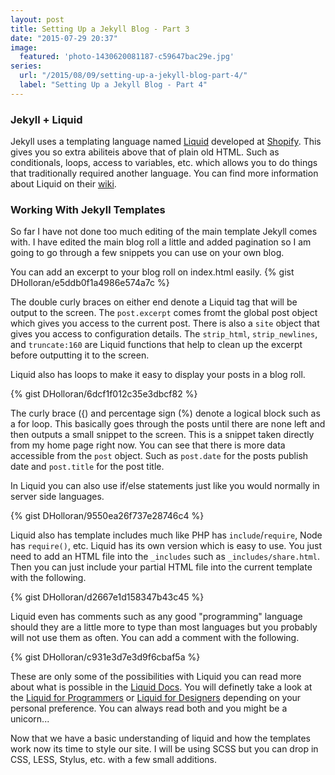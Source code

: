 ```yaml
---
layout: post
title: Setting Up a Jekyll Blog - Part 3
date: "2015-07-29 20:37"
image:
  featured: 'photo-1430620081187-c59647bac29e.jpg'
series:
  url: "/2015/08/09/setting-up-a-jekyll-blog-part-4/"
  label: "Setting Up a Jekyll Blog - Part 4"
---
```


### Jekyll + Liquid
Jekyll uses a templating language named [Liquid](http://liquidmarkup.org/) developed at [Shopify](http://www.shopify.com/). This gives you so extra abiliteis above that of plain old HTML. Such as conditionals, loops, access to variables, etc. which allows you to do things that traditionally required another language. You can find more information about Liquid on their [wiki](https://github.com/Shopify/Liquid/wiki).

### Working With Jekyll Templates
So far I have not done too much editing of the main template Jekyll comes with. I have edited the main blog roll a little and added pagination so I am going to go through a few snippets you can use on your own blog.

You can add an excerpt to your blog roll on index.html easily.
{% gist DHolloran/e5ddb0f1a4986e574a7c %}

The double curly braces on either end denote a Liquid tag that will be output to the screen. The `post.excerpt` comes fromt the global post object which gives you access to the current post. There is also a `site` object that gives you access to configuration details. The `strip_html`, `strip_newlines`, and `truncate:160` are Liquid functions that help to clean up the excerpt before outputting it to the screen.

Liquid also has loops to make it easy to display your posts in a blog roll.

{% gist DHolloran/6dcf1f012c35e3dbcf82 %}

The curly brace ({) and percentage sign (%) denote a logical block such as a for loop. This basically goes through the posts until there are none left and then outputs a small snippet to the screen. This is a snippet taken directly from my home page right now. You can see that there is more data accessible from the `post` object. Such as `post.date` for the posts publish date and `post.title` for the post title.

In Liquid you can also use if/else statements just like you would normally in server side languages.

{% gist DHolloran/9550ea26f737e28746c4 %}

Liquid also has template includes much like PHP has `include`/`require`, Node has `require()`, etc. Liquid has its own version which is easy to use. You just need to add an HTML file into the `_includes` such as `_includes/share.html`. Then you can just include your partial HTML file into the current template with the following.

{% gist DHolloran/d2667e1d158347b43c45 %}

Liquid even has comments such as any good "programming" language should they are a little more to type than most languages but you probably will not use them as often. You can add a comment with the following.

{% gist DHolloran/c931e3d7e3d9f6cbaf5a %}

These are only some of the possibilities with Liquid you can read more about what is possible in the [Liquid Docs](https://github.com/Shopify/liquid/wiki). You will definetly take a look at the [Liquid for Programmers](https://github.com/Shopify/liquid/wiki/Liquid-for-Programmers) or [Liquid for Designers](https://github.com/Shopify/liquid/wiki/Liquid-for-Designers) depending on your personal preference. You can always read both and you might be a unicorn...

Now that we have a basic understanding of liquid and how the templates work now its time to style our site. I will be using SCSS but you can drop in CSS, LESS, Stylus, etc. with a few small additions.
